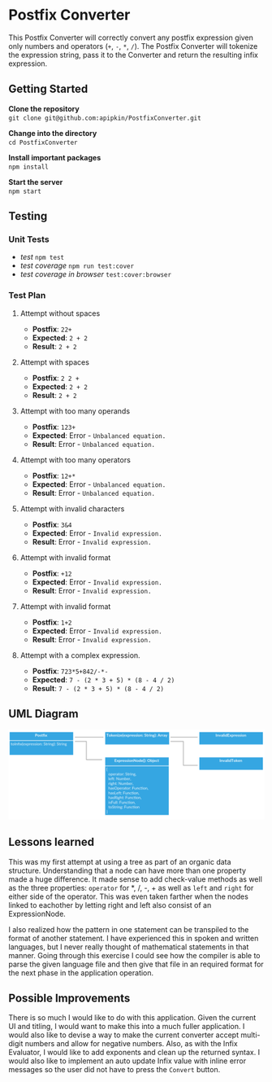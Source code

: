 # Postfix Converter

This Postfix Converter will correctly convert any postfix expression given only numbers and operators (`+`, `-`, `*`, `/`).
The Postfix Converter will tokenize the expression string, pass it to the Converter and return the resulting infix expression.


## Getting Started

**Clone the repository**<br>
`git clone git@github.com:apipkin/PostfixConverter.git`

**Change into the directory**<br>
`cd PostfixConverter`

**Install important packages**<br>
`npm install`

**Start the server**<br>
`npm start`


## Testing

### Unit Tests
 - *test* `npm test`
 - *test coverage* `npm run test:cover`
 - *test coverage in browser* `test:cover:browser`

### Test Plan

 1. Attempt without spaces
    - **Postfix**: `22+`
    - **Expected**: `2 + 2`
    - **Result**: `2 + 2`

 2. Attempt with spaces
    - **Postfix**: `2 2 +`
    - **Expected**: `2 + 2`
    - **Result**: `2 + 2`

 3. Attempt with too many operands
    - **Postfix**: `123+`
    - **Expected**: Error - `Unbalanced equation.`
    - **Result**: Error - `Unbalanced equation.`

 4. Attempt with too many operators
    - **Postfix**: `12+*`
    - **Expected**: Error - `Unbalanced equation.`
    - **Result**: Error - `Unbalanced equation.`

 5. Attempt with invalid characters
    - **Postfix**: `3&4`
    - **Expected**: Error - `Invalid expression.`
    - **Result**: Error - `Invalid expression.`

 6. Attempt with invalid format
    - **Postfix**: `+12`
    - **Expected**: Error - `Invalid expression.`
    - **Result**: Error - `Invalid expression.`

 7. Attempt with invalid format
    - **Postfix**: `1+2`
    - **Expected**: Error - `Invalid expression.`
    - **Result**: Error - `Invalid expression.`
 
 8. Attempt with a complex expression.
    - **Postfix**: `723*5+842/-*-`
    - **Expected**: `7 - (2 * 3 + 5) * (8 - 4 / 2)`
    - **Result**: `7 - (2 * 3 + 5) * (8 - 4 / 2)`


## UML Diagram
![UML Diagram](https://raw.githubusercontent.com/apipkin/PostfixConverter/master/uml_diagram.png)


## Lessons learned
This was my first attempt at using a tree as part of an organic data structure. Understanding that a node can have 
more than one property made a huge difference. It made sense to add check-value methods as well as the three
properties:  `operator` for *, /, -, + as well as `left` and `right` for either side of the operator. This was 
even taken farther when the nodes linked to eachother by letting right and left also consist of an ExpressionNode.

I also realized how the pattern in one statement can be transpiled to the format of another statement. I have 
experienced this in spoken and written languages, but I never really thought of mathematical statements in that 
manner. Going through this exercise I could see how the compiler is able to parse the given language file and 
then give that file in an required format for the next phase in the application operation. 


## Possible Improvements
There is so much I would like to do with this application. Given the current UI and titling, I would want to make
this into a much fuller application. I would also like to devise a way to make the current converter accept 
multi-digit numbers and allow for negative numbers. Also, as with the Infix Evaluator, I would like to add 
exponents and clean up the returned syntax. I would also like to implement an auto update Infix value with inline 
error messages so the user did not have to press the `Convert` button.
